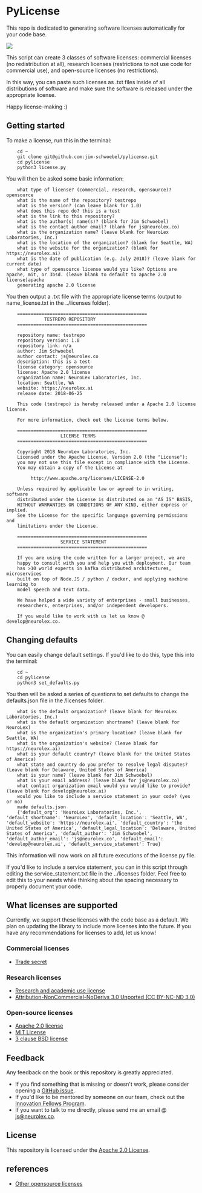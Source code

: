 # PyLicense

This repo is dedicated to generating software licenses automatically for your code base. 

![](https://media.giphy.com/media/MbHWZv6FFWDnO/giphy.gif)

This script can create 3 classes of software licenses: commercial licenses (no redistribution at all), research licenses (restrictions to not use code for commercial use), and open-source licenses (no restrictions). 

In this way, you can paste such licenses as .txt files inside of all distributions of software and make sure the software is released under the appropriate license.

Happy license-making :) 

## Getting started 

To make a license, run this in the terminal:
        
        cd ~
        git clone git@github.com:jim-schwoebel/pylicense.git
        cd pylicense
        python3 license.py

You will then be asked some basic information:

        what type of license? (commercial, research, opensource)? opensource
        what is the name of the repository? testrepo
        what is the version? (can leave blank for 1.0)
        what does this repo do? this is a test
        what is the link to this repository? 
        what is the author(s) name(s)? (blank for Jim Schwoebel) 
        what is the contact author email? (blank for js@neurolex.co) 
        what is the organization name? (leave blank for NeuroLex Laboratories, Inc.) 
        what is the location of the organization? (blank for Seattle, WA)
        what is the website for the organization? (blank for https://neurolex.ai)
        what is the date of publication (e.g. July 2018)? (leave blank for current date) 
        what type of opensource license would you like? Options are apache, mit, or 3bsd. (leave blank to default to apache 2.0 license)apache
        generating apache 2.0 license

You then output a .txt file with the appropriate license terms (output to name_license.txt in the ../licenses folder). 

        ================================================ 
                  TESTREPO REPOSITORY                     
        ================================================ 

        repository name: testrepo 
        repository version: 1.0 
        repository link: n/a 
        author: Jim Schwoebel 
        author contact: js@neurolex.co 
        description: this is a test 
        license category: opensource 
        license: Apache 2.0 license 
        organization name: NeuroLex Laboratories, Inc. 
        location: Seattle, WA 
        website: https://neurolex.ai 
        release date: 2018-06-25 

        This code (testrepo) is hereby released under a Apache 2.0 license license. 

        For more information, check out the license terms below. 

        ================================================ 
                        LICENSE TERMS                      
        ================================================ 

        Copyright 2018 NeuroLex Laboratories, Inc. 
        Licensed under the Apache License, Version 2.0 (the "License"); 
        you may not use this file except in compliance with the License. 
        You may obtain a copy of the License at 

             http://www.apache.org/licenses/LICENSE-2.0 

        Unless required by applicable law or agreed to in writing, software 
        distributed under the License is distributed on an "AS IS" BASIS, 
        WITHOUT WARRANTIES OR CONDITIONS OF ANY KIND, either express or implied. 
        See the License for the specific language governing permissions and 
        limitations under the License. 

        ================================================ 
                        SERVICE STATEMENT                    
        ================================================ 

        If you are using the code written for a larger project, we are 
        happy to consult with you and help you with deployment. Our team 
        has >10 world experts in kafka distributed architectures, microservices 
        built on top of Node.JS / python / docker, and applying machine learning to 
        model speech and text data. 

        We have helped a wide variety of enterprises - small businesses, 
        researchers, enterprises, and/or independent developers. 

        If you would like to work with us let us know @ develop@neurolex.co. 

## Changing defaults 

You can easily change default settings. If you'd like to do this, type this into the terminal:

        cd ~
        cd pylicense
        python3 set_defaults.py

You then will be asked a series of questions to set defaults to change the defaults.json file in the /licenses folder. 

        what is the default organization? (leave blank for NeuroLex Laboratories, Inc.) 
        what is the default organization shortname? (leave blank for NeuroLex) 
        what is the organization's primary location? (leave blank for Seattle, WA) 
        what is the organization's website? (leave blank for https://neurolex.ai) 
        what is your default country? (leave blank for the United States of America) 
        what state and country do you prefer to resolve legal disputes? (Leave blank for Delaware, United States of America) 
        what is your name? (leave blank for Jim Schwoebel)
        what is your email address? (leave blank for js@neurolex.co) 
        what contact organization email would you would like to provide? (leave blank for develop@neurolex.ai) 
        would you like to include a service statement in your code? (yes or no)
        made defaults.json
        {'default_org': 'NeuroLex Laboratories, Inc.', 'default_shortname': 'NeuroLex', 'default_location': 'Seattle, WA', 'default_website': 'https://neurolex.ai', 'default_country': 'the United States of America', 'default_legal_location': 'Delaware, United States of America', 'default_author': 'Jim Schwoebel', 'default_author_email': 'js@neurolex.co', 'default_email': 'develop@neurolex.ai', 'default_service_statement': True}

This information will now work on all future executions of the license.py file. 

If you'd like to include a service statement, you can in this script through editing the service_statement.txt file in the ../licenses folder. Feel free to edit this to your needs while thinking about the spacing necessary to properly document your code. 

## What licenses are supported 

Currently, we support these licenses with the code base as a default. We plan on updating the library to include more licenses into the future. If you have any recommendations for licenses to add, let us know!  

### Commercial licenses 
* [Trade secret](https://en.wikipedia.org/wiki/Trade_secret)

### Research licenses 
* [Research and academic use license](https://www.audeering.com/research-and-open-source/files/openSMILE-open-source-license.txt)
* [Attribution-NonCommercial-NoDerivs 3.0 Unported (CC BY-NC-ND 3.0)](https://creativecommons.org/licenses/by-nc-nd/3.0/)

### Open-source licenses 
* [Apache 2.0 license](http://www.apache.org/licenses/LICENSE-2.0)
* [MIT License](https://opensource.org/licenses/MIT)
* [3 clause BSD license](https://opensource.org/licenses/BSD-3-Clause)

## Feedback
Any feedback on the book or this repository is greatly appreciated. 
* If you find something that is missing or doesn't work, please consider opening a [GitHub issue](https://github.com/jim-schwoebel/pylicense/issues).
* If you'd like to be mentored by someone on our team, check out the [Innovation Fellows Program](http://neurolex.ai/research).
* If you want to talk to me directly, please send me an email @ js@neurolex.co. 

## License
This repository is licensed under the [Apache 2.0 License](https://www.apache.org/licenses/LICENSE-2.0).

## references
* [Other opensource licenses](https://choosealicense.com/licenses/)

